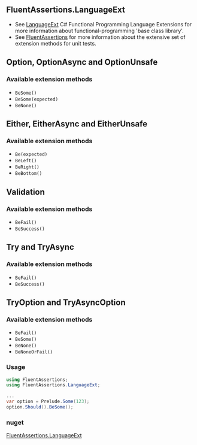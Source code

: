 ## FluentAssertions.LanguageExt

* See [LanguageExt](https://github.com/louthy/language-ext/) C# Functional Programming Language Extensions for more information about functional-programming 'base class library'.
* See [FluentAssertions](https://fluentassertions.com/) for more information about the extensive set of extension methods for unit tests.

## Option, OptionAsync and OptionUnsafe

### Available extension methods

- `BeSome()`
- `BeSome(expected)`
- `BeNone()`

## Either, EitherAsync and EitherUnsafe

### Available extension methods

- `Be(expected)`
- `BeLeft()`
- `BeRight()`
- `BeBottom()`

## Validation

### Available extension methods

- `BeFail()`
- `BeSuccess()`

## Try and TryAsync

### Available extension methods

- `BeFail()`
- `BeSuccess()`

## TryOption and TryAsyncOption

### Available extension methods

- `BeFail()`
- `BeSome()`
- `BeNone()`
- `BeNoneOrFail()`

### Usage

```c#
using FluentAssertions;
using FluentAssertions.LanguageExt;

... 
var option = Prelude.Some(123);
option.Should().BeSome();
```

### nuget

[FluentAssertions.LanguageExt](https://www.nuget.org/packages/FluentAssertions.LanguageExt/)